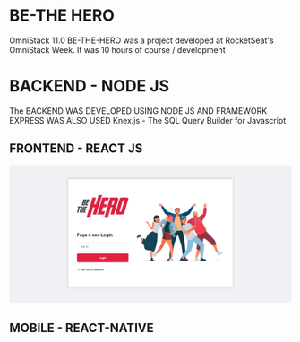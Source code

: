
# BE-THE HERO
OmniStack 11.0
BE-THE-HERO was a project developed at RocketSeat's OmniStack Week.
It was 10 hours of course / development


# BACKEND - NODE JS

The BACKEND WAS DEVELOPED USING NODE JS AND FRAMEWORK EXPRESS WAS ALSO USED Knex.js - The SQL Query Builder for Javascript

## FRONTEND - REACT JS

![FRONTEND](https://github.com/JcscJosecarlossilvacoelho/be-the-hero/blob/master/2020-04-11_16h08_59.png)


## MOBILE - REACT-NATIVE


